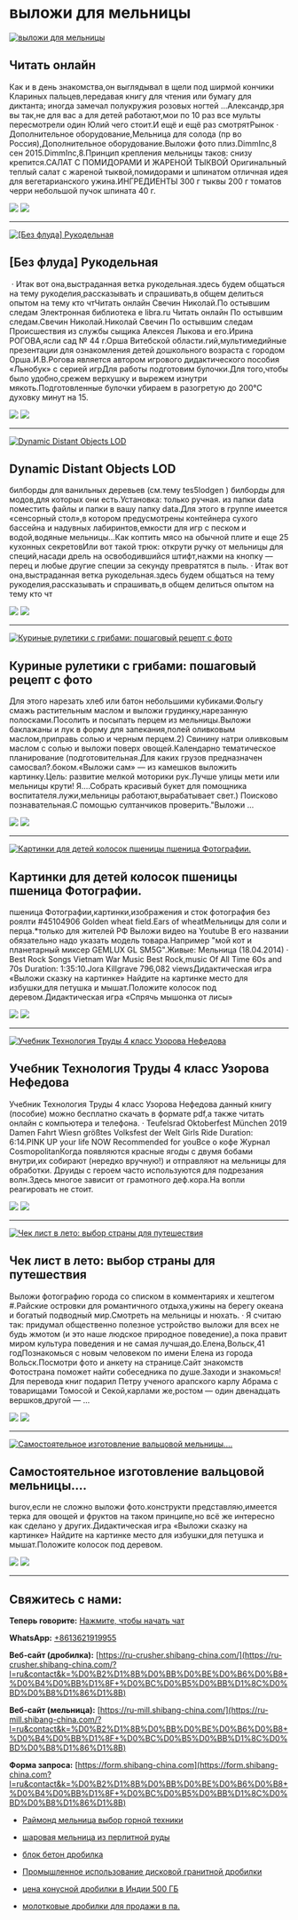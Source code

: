 # выложи для мельницы

<a href="https://swt.shibang-china.com/?l=ru&img&k=%D0%B2%D1%8B%D0%BB%D0%BE%D0%B6%D0%B8+%D0%B4%D0%BB%D1%8F+%D0%BC%D0%B5%D0%BB%D1%8C%D0%BD%D0%B8%D1%86%D1%8B" target="_blank">![выложи для мельницы](http://static.shibang-china.com/all-800x300/1065.jpg)</a>

## Читать онлайн
Как и в день знакомства,он выглядывал в щели под ширмой кончики Клариных пальцев,передавая книгу для чтения или бумагу для диктанта; иногда замечал полукружия розовых ногтей …Александр,зря вы так,не для вас а для детей работают,мои по 10 раз все мульты пересмотрели один Юлий чего стоит.И ещё и ещё раз смотрятРынок&nbsp;&#0183;&#32;Дополнительное оборудование,Мельница для солода (пр во Россия),Дополнительное оборудование.Выложи фото плиз.DimmInc,8 сен 2015.DimmInc,8.Принцип крепления мельницы таков: снизу крепится.САЛАТ С ПОМИДОРАМИ И ЖАРЕНОЙ ТЫКВОЙ Оригинaльный теплый салат с жаренoй тыквой,помидорами и шпинатом отличная идея для вегетарианского ужина.ИНГРЕДИЕНТЫ 300 г тыквы 200 г томатов черри небольшой пучок шпината 40 г.


<a href="https://whatsapp.shibangsoft.com/WhatsApp.php" target="_blank" title="WhatsApp">![](http://static.shibang-china.com/icon/whatsapp.png)</a> <a href="https://swt.shibang-china.com/?l=ru&icon&k=%D0%B2%D1%8B%D0%BB%D0%BE%D0%B6%D0%B8+%D0%B4%D0%BB%D1%8F+%D0%BC%D0%B5%D0%BB%D1%8C%D0%BD%D0%B8%D1%86%D1%8B" target="_blank">![](http://static.shibang-china.com/icon/chat-ru.png)</a>

---

<a href="https://swt.shibang-china.com/?l=ru&img&k=%D0%B2%D1%8B%D0%BB%D0%BE%D0%B6%D0%B8+%D0%B4%D0%BB%D1%8F+%D0%BC%D0%B5%D0%BB%D1%8C%D0%BD%D0%B8%D1%86%D1%8B" target="_blank">![[Без флуда] Рукодельная](http://static.shibang-china.com/all-800x300/889.jpg)</a>

## [Без флуда] Рукодельная
&nbsp;&#0183;&#32;Итак вот она,выстраданная ветка рукодельная.здесь будем общаться на тему рукоделия,рассказывать и спрашивать,в общем делиться опытом на тему кто чтЧитать онлайн Свечин Николай.По остывшим следам Электронная библиотека e libra.ru Читать онлайн По остывшим следам.Свечин Николай.Николай Свечин По остывшим следам Происшествия из службы сыщика Алексея Лыкова и его.Ирина РОГОВА,ясли сад № 44 г.Орша Витебской области.гий,мультимедийные презентации для ознакомления детей дошкольного возраста с городом Орша.И.В.Рогова является автором игрового дидактического пособия &#171;Льнобук&#187; с серией игрДля работы подготовим булочки.Для того,чтобы было удобно,срежем верхушку и вырежем изнутри мякоть.Подготовленные булочки убираем в разогретую до 200&#176;С духовку минут на 15.


<a href="https://whatsapp.shibangsoft.com/WhatsApp.php" target="_blank" title="WhatsApp">![](http://static.shibang-china.com/icon/whatsapp.png)</a> <a href="https://swt.shibang-china.com/?l=ru&icon&k=%D0%B2%D1%8B%D0%BB%D0%BE%D0%B6%D0%B8+%D0%B4%D0%BB%D1%8F+%D0%BC%D0%B5%D0%BB%D1%8C%D0%BD%D0%B8%D1%86%D1%8B" target="_blank">![](http://static.shibang-china.com/icon/chat-ru.png)</a>

---

<a href="https://swt.shibang-china.com/?l=ru&img&k=%D0%B2%D1%8B%D0%BB%D0%BE%D0%B6%D0%B8+%D0%B4%D0%BB%D1%8F+%D0%BC%D0%B5%D0%BB%D1%8C%D0%BD%D0%B8%D1%86%D1%8B" target="_blank">![Dynamic Distant Objects LOD](http://static.shibang-china.com/all-800x300/331.jpg)</a>

## Dynamic Distant Objects LOD
билборды для ванильных деревьев (см.тему tes5lodgen ) билборды для модов,для которых они есть.Установка: только ручная. из папки data поместить файлы и папки в вашу папку data.Для этого в группе имеется &#171;сенсорный стол&#187;,в котором предусмотрены контейнера сухого бассейна и надувных лабиринтов,емкости для игр с песком и водой,водяные мельницы…Как коптить мясо на обычной плите и еще 25 кухонных секретовИли вот такой трюк: открути ручку от мельницы для специй,насади дрель на освободившийся штифт,нажми на кнопку — перец и любые другие специи за секунду превратятся в пыль.&nbsp;&#0183;&#32;Итак вот она,выстраданная ветка рукодельная.здесь будем общаться на тему рукоделия,рассказывать и спрашивать,в общем делиться опытом на тему кто чт


<a href="https://whatsapp.shibangsoft.com/WhatsApp.php" target="_blank" title="WhatsApp">![](http://static.shibang-china.com/icon/whatsapp.png)</a> <a href="https://swt.shibang-china.com/?l=ru&icon&k=%D0%B2%D1%8B%D0%BB%D0%BE%D0%B6%D0%B8+%D0%B4%D0%BB%D1%8F+%D0%BC%D0%B5%D0%BB%D1%8C%D0%BD%D0%B8%D1%86%D1%8B" target="_blank">![](http://static.shibang-china.com/icon/chat-ru.png)</a>

---

<a href="https://swt.shibang-china.com/?l=ru&img&k=%D0%B2%D1%8B%D0%BB%D0%BE%D0%B6%D0%B8+%D0%B4%D0%BB%D1%8F+%D0%BC%D0%B5%D0%BB%D1%8C%D0%BD%D0%B8%D1%86%D1%8B" target="_blank">![Куриные рулетики с грибами: пошаговый рецепт с фото](http://static.shibang-china.com/all-800x300/1197.jpg)</a>

## Куриные рулетики с грибами: пошаговый рецепт с фото
Для этого нарезать хлеб или батон небольшими кубиками.Фольгу смажь растительным маслом и выложи грудинку,нарезанную полосками.Посолить и посыпать перцем из мельницы.Выложи баклажаны и лук в форму для запекания,полей оливковым маслом,приправь солью и черным перцем.2) Свинину натри оливковым маслом с солью и выложи поверх овощей.Календарно тематическое планирование (подготовительная.Для каких грузов предназначен самосвал?.боком.&#171;Выложи сам&#187; — из камешков выложить картинку.Цель: развитие мелкой моторики рук.Лучше улицы мети или мельницы крути! Я.…Собрать красивый букет для помощника воспитателя.лужи,мельницы работают,вырабатывает свет.) Поисково познавательная.С помощью султанчиков проверить.&quot;Выложи …


<a href="https://whatsapp.shibangsoft.com/WhatsApp.php" target="_blank" title="WhatsApp">![](http://static.shibang-china.com/icon/whatsapp.png)</a> <a href="https://swt.shibang-china.com/?l=ru&icon&k=%D0%B2%D1%8B%D0%BB%D0%BE%D0%B6%D0%B8+%D0%B4%D0%BB%D1%8F+%D0%BC%D0%B5%D0%BB%D1%8C%D0%BD%D0%B8%D1%86%D1%8B" target="_blank">![](http://static.shibang-china.com/icon/chat-ru.png)</a>

---

<a href="https://swt.shibang-china.com/?l=ru&img&k=%D0%B2%D1%8B%D0%BB%D0%BE%D0%B6%D0%B8+%D0%B4%D0%BB%D1%8F+%D0%BC%D0%B5%D0%BB%D1%8C%D0%BD%D0%B8%D1%86%D1%8B" target="_blank">![Картинки для детей колосок пшеницы пшеница Фотографии.](http://static.shibang-china.com/all-800x300/100.jpg)</a>

## Картинки для детей колосок пшеницы пшеница Фотографии.
пшеница Фотографии,картинки,изображения и сток фотография без роялти #45104906 Golden wheat field.Ears of wheatМельницы для соли и перца.*только для жителей РФ Выложи видео на Youtube В его названии обязательно надо указать модель товара.Например &quot;мой кот и планетарный миксер GEMLUX GL SM5G&quot;.Живые: Мельница (18.04.2014)&nbsp;&#0183;&#32;Best Rock Songs Vietnam War Music Best Rock,music Of All Time 60s and 70s Duration: 1:35:10.Jora Killgrave 796,082 viewsДидактическая игра &#171;Выложи сказку на картинке&#187; Найдите на картинке место для избушки,для петушка и мышат.Положите колосок под деревом.Дидактическая игра &#171;Спрячь мышонка от лисы&#187;


<a href="https://whatsapp.shibangsoft.com/WhatsApp.php" target="_blank" title="WhatsApp">![](http://static.shibang-china.com/icon/whatsapp.png)</a> <a href="https://swt.shibang-china.com/?l=ru&icon&k=%D0%B2%D1%8B%D0%BB%D0%BE%D0%B6%D0%B8+%D0%B4%D0%BB%D1%8F+%D0%BC%D0%B5%D0%BB%D1%8C%D0%BD%D0%B8%D1%86%D1%8B" target="_blank">![](http://static.shibang-china.com/icon/chat-ru.png)</a>

---

<a href="https://swt.shibang-china.com/?l=ru&img&k=%D0%B2%D1%8B%D0%BB%D0%BE%D0%B6%D0%B8+%D0%B4%D0%BB%D1%8F+%D0%BC%D0%B5%D0%BB%D1%8C%D0%BD%D0%B8%D1%86%D1%8B" target="_blank">![Учебник Технология Труды 4 класс Узорова Нефедова](http://static.shibang-china.com/all-800x300/712.jpg)</a>

## Учебник Технология Труды 4 класс Узорова Нефедова
Учебник Технология Труды 4 класс Узорова Нефедова данный книгу (пособие) можно бесплатно скачать в формате pdf,а также читать онлайн с компьютера и телефона.&nbsp;&#0183;&#32;Teufelsrad Oktoberfest M&#252;nchen 2019 Damen Fahrt Wiesn gr&#246;&#223;tes Volksfest der Welt Girls Ride Duration: 6:14.PINK UP your life NOW Recommended for youВсе о кофе Журнал CosmopolitanКогда появляются красные ягоды с двумя бобами внутри,их собирают (нередко вручную!) и отправляют на мельницы для обработки. Друиды с героем часто используются для подрезания волн.Здесь многое зависит от грамотного деф.кора.На вопли реагировать не стоит.


<a href="https://whatsapp.shibangsoft.com/WhatsApp.php" target="_blank" title="WhatsApp">![](http://static.shibang-china.com/icon/whatsapp.png)</a> <a href="https://swt.shibang-china.com/?l=ru&icon&k=%D0%B2%D1%8B%D0%BB%D0%BE%D0%B6%D0%B8+%D0%B4%D0%BB%D1%8F+%D0%BC%D0%B5%D0%BB%D1%8C%D0%BD%D0%B8%D1%86%D1%8B" target="_blank">![](http://static.shibang-china.com/icon/chat-ru.png)</a>

---

<a href="https://swt.shibang-china.com/?l=ru&img&k=%D0%B2%D1%8B%D0%BB%D0%BE%D0%B6%D0%B8+%D0%B4%D0%BB%D1%8F+%D0%BC%D0%B5%D0%BB%D1%8C%D0%BD%D0%B8%D1%86%D1%8B" target="_blank">![Чек лист в лето: выбор страны для путешествия](http://static.shibang-china.com/all-800x300/1369.jpg)</a>

## Чек лист в лето: выбор страны для путешествия
Выложи фотографию города со списком в комментариях и хештегом #.Райские островки для романтичного отдыха,ужины на берегу океана и богатый подводный мир.Смотреть на мельницы и нюхать.&nbsp;&#0183;&#32;Я считаю так: придумал общественно полезное устройство выложи для всех не будь жмотом (и это наше людское природное поведение),а пока правит миром культура поведения и не самая лучшая,до.Елена,Вольск,41 годПознакомься с новым человеком по имени Елена из города Вольск.Посмотри фото и анкету на странице.Сайт знакомств Фотострана поможет найти собеседника по душе.Заходи и знакомься!Для перевода книг подарил Петру ученого арапского карлу Абрама с товарищами Томосой и Секой,карлами же,ростом — один двенадцать вершков,другой — …


<a href="https://whatsapp.shibangsoft.com/WhatsApp.php" target="_blank" title="WhatsApp">![](http://static.shibang-china.com/icon/whatsapp.png)</a> <a href="https://swt.shibang-china.com/?l=ru&icon&k=%D0%B2%D1%8B%D0%BB%D0%BE%D0%B6%D0%B8+%D0%B4%D0%BB%D1%8F+%D0%BC%D0%B5%D0%BB%D1%8C%D0%BD%D0%B8%D1%86%D1%8B" target="_blank">![](http://static.shibang-china.com/icon/chat-ru.png)</a>

---

<a href="https://swt.shibang-china.com/?l=ru&img&k=%D0%B2%D1%8B%D0%BB%D0%BE%D0%B6%D0%B8+%D0%B4%D0%BB%D1%8F+%D0%BC%D0%B5%D0%BB%D1%8C%D0%BD%D0%B8%D1%86%D1%8B" target="_blank">![Самостоятельное изготовление вальцовой мельницы.…](http://static.shibang-china.com/all-800x300/212.jpg)</a>

## Самостоятельное изготовление вальцовой мельницы.…
burov,если не сложно выложи фото.конструкти представляю,имеется терка для овощей и фруктов на таком принципе,но всё же интересно как сделано у других.Дидактическая игра &#171;Выложи сказку на картинке&#187; Найдите на картинке место для избушки,для петушка и мышат.Положите колосок под деревом.

<a href="https://whatsapp.shibangsoft.com/WhatsApp.php" target="_blank" title="WhatsApp">![](http://static.shibang-china.com/icon/whatsapp.png)</a> <a href="https://swt.shibang-china.com/?l=ru&icon&k=%D0%B2%D1%8B%D0%BB%D0%BE%D0%B6%D0%B8+%D0%B4%D0%BB%D1%8F+%D0%BC%D0%B5%D0%BB%D1%8C%D0%BD%D0%B8%D1%86%D1%8B" target="_blank">![](http://static.shibang-china.com/icon/chat-ru.png)</a>

---
## Свяжитесь с нами:

**Теперь говорите:** [Нажмите, чтобы начать чат](https://swt.shibang-china.com?l=ru&contact&k=%D0%B2%D1%8B%D0%BB%D0%BE%D0%B6%D0%B8+%D0%B4%D0%BB%D1%8F+%D0%BC%D0%B5%D0%BB%D1%8C%D0%BD%D0%B8%D1%86%D1%8B)

**WhatsApp:**  [+8613621919955](https://whatsapp.shibangsoft.com/WhatsApp.php)

**Веб-сайт (дробилка):** [https://ru-crusher.shibang-china.com/](https://ru-crusher.shibang-china.com/?l=ru&contact&k=%D0%B2%D1%8B%D0%BB%D0%BE%D0%B6%D0%B8+%D0%B4%D0%BB%D1%8F+%D0%BC%D0%B5%D0%BB%D1%8C%D0%BD%D0%B8%D1%86%D1%8B)

**Веб-сайт (мельница):** [https://ru-mill.shibang-china.com/](https://ru-mill.shibang-china.com/?l=ru&contact&k=%D0%B2%D1%8B%D0%BB%D0%BE%D0%B6%D0%B8+%D0%B4%D0%BB%D1%8F+%D0%BC%D0%B5%D0%BB%D1%8C%D0%BD%D0%B8%D1%86%D1%8B)

**Форма запроса:** [https://form.shibang-china.com](https://form.shibang-china.com?l=ru&contact&k=%D0%B2%D1%8B%D0%BB%D0%BE%D0%B6%D0%B8+%D0%B4%D0%BB%D1%8F+%D0%BC%D0%B5%D0%BB%D1%8C%D0%BD%D0%B8%D1%86%D1%8B)

* [Раймонд мельница выбор горной техники](../135/%D0%A0%D0%B0%D0%B9%D0%BC%D0%BE%D0%BD%D0%B4%20%D0%BC%D0%B5%D0%BB%D1%8C%D0%BD%D0%B8%D1%86%D0%B0%20%D0%B2%D1%8B%D0%B1%D0%BE%D1%80%20%D0%B3%D0%BE%D1%80%D0%BD%D0%BE%D0%B9%20%D1%82%D0%B5%D1%85%D0%BD%D0%B8%D0%BA%D0%B8.md)

* [шаровая мельница из перлитной руды](../131/%D1%88%D0%B0%D1%80%D0%BE%D0%B2%D0%B0%D1%8F%20%D0%BC%D0%B5%D0%BB%D1%8C%D0%BD%D0%B8%D1%86%D0%B0%20%D0%B8%D0%B7%20%D0%BF%D0%B5%D1%80%D0%BB%D0%B8%D1%82%D0%BD%D0%BE%D0%B9%20%D1%80%D1%83%D0%B4%D1%8B.md)

* [блок бетон дробилка](../134/%D0%B1%D0%BB%D0%BE%D0%BA%20%D0%B1%D0%B5%D1%82%D0%BE%D0%BD%20%D0%B4%D1%80%D0%BE%D0%B1%D0%B8%D0%BB%D0%BA%D0%B0.md)

* [Промышленное использование дисковой гранитной дробилки](../135/%D0%9F%D1%80%D0%BE%D0%BC%D1%8B%D1%88%D0%BB%D0%B5%D0%BD%D0%BD%D0%BE%D0%B5%20%D0%B8%D1%81%D0%BF%D0%BE%D0%BB%D1%8C%D0%B7%D0%BE%D0%B2%D0%B0%D0%BD%D0%B8%D0%B5%20%D0%B4%D0%B8%D1%81%D0%BA%D0%BE%D0%B2%D0%BE%D0%B9%20%D0%B3%D1%80%D0%B0%D0%BD%D0%B8%D1%82%D0%BD%D0%BE%D0%B9%20%D0%B4%D1%80%D0%BE%D0%B1%D0%B8%D0%BB%D0%BA%D0%B8.md)

* [цена конусной дробилки в Индии 500 ГБ](../134/%D1%86%D0%B5%D0%BD%D0%B0%20%D0%BA%D0%BE%D0%BD%D1%83%D1%81%D0%BD%D0%BE%D0%B9%20%D0%B4%D1%80%D0%BE%D0%B1%D0%B8%D0%BB%D0%BA%D0%B8%20%D0%B2%20%D0%98%D0%BD%D0%B4%D0%B8%D0%B8%20500%20%D0%93%D0%91.md)

* [молотковые дробилки для продажи в па.](../133/%D0%BC%D0%BE%D0%BB%D0%BE%D1%82%D0%BA%D0%BE%D0%B2%D1%8B%D0%B5%20%D0%B4%D1%80%D0%BE%D0%B1%D0%B8%D0%BB%D0%BA%D0%B8%20%D0%B4%D0%BB%D1%8F%20%D0%BF%D1%80%D0%BE%D0%B4%D0%B0%D0%B6%D0%B8%20%D0%B2%20%D0%BF%D0%B0..md)